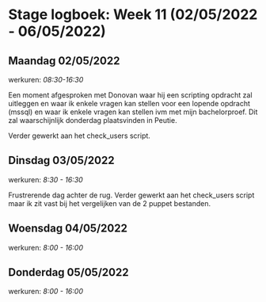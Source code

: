# Stage logboek: Week 11 (02/05/2022 - 06/05/2022)

## Maandag 02/05/2022

werkuren: _08:30-16:30_

Een moment afgesproken met Donovan waar hij een scripting opdracht zal uitleggen en waar ik enkele vragen kan stellen voor een lopende opdracht (mssql) en waar ik enkele vragen kan stellen ivm met mijn bachelorproef. Dit zal waarschijnlijk donderdag plaatsvinden in Peutie.

Verder gewerkt aan het check_users script.

## Dinsdag 03/05/2022

werkuren: _8:30 - 16:30_

Frustrerende dag achter de rug. Verder gewerkt aan het check_users script maar ik zit vast bij het vergelijken van de 2 puppet bestanden.

## Woensdag 04/05/2022

werkuren: _8:00 - 16:00_

## Donderdag 05/05/2022

werkuren: _8:00 - 16:00_
